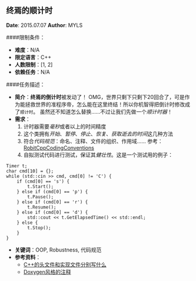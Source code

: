 终焉的顺计时
---

**Date**: 2015.07.07
**Author**: MYLS

####限制条件：

 - **难度**：N/A
 - **限定语言**：C++
 - **人数限制**：[1, 2]
 - **依赖任务**：N/A

####任务描述：

 - **简介**：**终焉的倒计时**被发动了！
 OMG，世界只剩下只剩下20回合了，可是作为能拯救世界的准程序帝，怎么能在这里终结！所以你机智得把倒计时修改成了`顺计时`。
 虽然还不知道怎么替换……不过让我们先做一个*顺计时器*！
 - **需求**：
    1. 计时器需要*毫秒*或者以上的时间精度
    2. 这个类拥有*开始*、*暂停*、*停止*、*恢复*、*获取逝去的时间*这几种方法
    3. 符合*代码规范*：命名、注释、文件的组织、作用域…… 参考：[RobitCppCodingConventions](ref/RobitCppCodingConventions.md)
    4. 自拟测试代码进行测试，保证其*健壮性*。这是一个测试用的例子：
```
Timer t;
char cmd[10] = {};
while (std::cin >> cmd, cmd[0] != 'C') {
	if (cmd[0] == 's') {
		t.Start();
	} else if (cmd[0] == 'p') {
		t.Pause();
	} else if (cmd[0] == 'r') {
		t.Resume();
	} else if (cmd[0] == 'd') {
		std::cout << t.GetElapsedTime() << std::endl;
	} else {
		t.Stop();
	}
}
```

 - **关键词**：OOP, Robustness, 代码规范
 - **参考资料**：
    - [C++的头文件和实现文件分别写什么](http://www.cnblogs.com/ider/archive/2011/06/30/what_is_in_cpp_header_and_implementation_file.html)
    - [Doxygen风格的注释](http://blog.csdn.net/netlinux/article/details/7681386)

